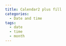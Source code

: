 ```yaml
---
title: Calendar2 plus fill
categories:
  - Date and time
tags:
  - date
  - time
  - month
---
```

